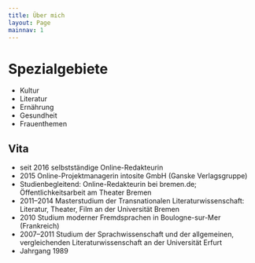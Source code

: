 ```yaml
---
title: Über mich
layout: Page
mainnav: 1
---
```

# Spezialgebiete
* Kultur
* Literatur
* Ernährung
* Gesundheit
* Frauenthemen


## Vita

* seit 2016 selbstständige Online-Redakteurin
* 2015 Online-Projektmanagerin intosite GmbH (Ganske Verlagsgruppe)
* Studienbegleitend: Online-Redakteurin bei bremen.de; Öffentlichkeitsarbeit am Theater Bremen
* 2011–2014 Masterstudium der Transnationalen Literaturwissenschaft: Literatur, Theater, Film an der Universität Bremen
* 2010 Studium moderner Fremdsprachen in Boulogne-sur-Mer (Frankreich)
* 2007–2011 Studium der Sprachwissenschaft und der allgemeinen, vergleichenden Literaturwissenschaft an der Universität Erfurt
* Jahrgang 1989
